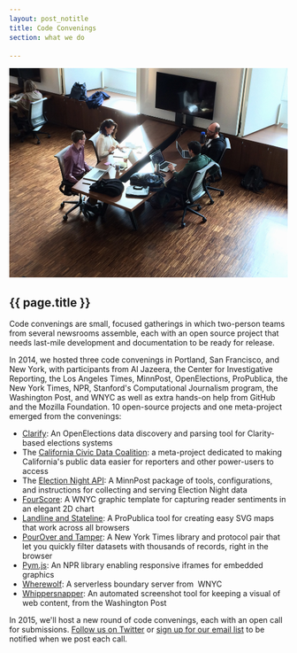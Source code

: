 ```yaml
---
layout: post_notitle
title: Code Convenings
section: what we do

---
```

<img src="/media/img/codeconveningnyc.jpg" class="topline">
<h2>{{ page.title }}</h2>
<p class="bodybig">Code convenings are small, focused gatherings in which two-person teams from several newsrooms assemble, each with an open source project that needs last-mile development and documentation to be ready for release.</p>

In 2014, we hosted three code convenings in Portland, San Francisco, and New York, with participants from Al Jazeera, the Center for Investigative Reporting, the Los Angeles Times, MinnPost, OpenElections, ProPublica, the New York Times, NPR, Stanford's Computational Journalism program, the Washington Post, and WNYC as well as extra hands-on help from GitHub and the Mozilla Foundation. 10 open-source projects and one meta-project emerged from the convenings:

<ul>
<li><a href="https://source.opennews.org/en-US/articles/introducing-clarify/">Clarify</a>: An OpenElections data discovery and parsing tool for Clarity-based elections systems</li>
<li>The <a href="https://source.opennews.org/en-US/articles/introducing-california-civic-data-coalition/">California Civic Data Coalition</a>: a meta-project dedicated to making California's public data easier for reporters and other power-users to access</li>
<li>The <a href="https://source.opennews.org/en-US/articles/introducing-minnposts-elections-night-api/">Election Night <span class="caps">API</span></a>: A MinnPost package of tools, configurations, and instructions for collecting and serving Election Night data</li>
<li><a href="https://source.opennews.org/en-US/articles/introducing-fourscore">FourScore</a>: A WNYC graphic template for capturing reader sentiments in an elegant 2D chart</li>
<li><a href="https://source.opennews.org/en-US/articles/introducing-landline-and-stateline/">Landline and Stateline</a>: A ProPublica tool for creating easy SVG maps that work across all browsers</li>
<li><a href="https://source.opennews.org/en-US/articles/introducing-tamper-and-pourover/">PourOver and Tamper</a>: A New York Times library and protocol pair that let you quickly filter datasets with thousands of records, right in the browser</li>
<li><a href="https://source.opennews.org/en-US/articles/introducing-pym/">Pym.js</a>: An NPR library enabling responsive iframes for embedded graphics</li>
<li><a href="https://source.opennews.org/en-US/articles/introducing-wherewolf/">Wherewolf</a>: A  serverless boundary server from &nbsp;<span class="caps">WNYC</span></li>
<li><a href="https://source.opennews.org/en-US/articles/introducing-whippersnapper/">Whippersnapper</a>: An automated screenshot tool for keeping a visual of web content, from the Washington&nbsp;Post</li>
</ul>

In 2015, we'll host a new round of code convenings, each with an open call for submissions. [Follow us on Twitter](https://twitter.com/opennews") or <a href="https://lists.mozilla.org/listinfo/community-mojo">sign up for our email list</a> to be notified when we post each call.
